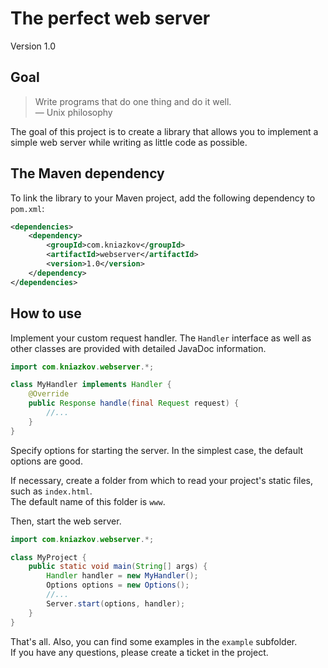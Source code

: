 # The perfect web server

Version 1.0

## Goal

> Write programs that do one thing and do it well. \
― Unix philosophy

The goal of this project is to create a library that allows you to implement a simple web server
while writing as little code as possible.

## The Maven dependency

To link the library to your Maven project, add the following dependency to `pom.xml`:
```xml
<dependencies>
    <dependency>
        <groupId>com.kniazkov</groupId>
        <artifactId>webserver</artifactId>
        <version>1.0</version>
    </dependency>
</dependencies>
```

## How to use

Implement your custom request handler.
The `Handler` interface as well as other classes are provided with detailed JavaDoc information.

```java
import com.kniazkov.webserver.*;

class MyHandler implements Handler {
    @Override
    public Response handle(final Request request) {
        //...
    }
}
```

Specify options for starting the server. In the simplest case, the default options are good.

If necessary, create a folder from which to read your project's static files, such as `index.html`.  
The default name of this folder is `www`.

Then, start the web server.

```java
import com.kniazkov.webserver.*;

class MyProject {
    public static void main(String[] args) {
        Handler handler = new MyHandler();
        Options options = new Options();
        //...
        Server.start(options, handler);
    }
}
```
That's all. Also, you can find some examples in the `example` subfolder.  
If you have any questions, please create a ticket in the project.
